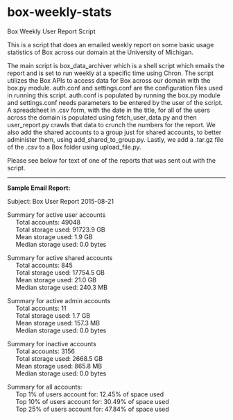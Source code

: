 # box-weekly-stats
Box Weekly User Report Script

This is a script that does an emailed weekly report on some basic usage statistics of Box across our domain at the University of Michigan.

The main script is box_data_archiver which is a shell script which emails the report and is set to run weekly at a specific time using Chron.  The script utilizes the Box APIs to access data for Box across our domain with the box.py module.  auth.conf and settings.conf are the configuration files used in running this script.  auth.conf is populated by running the box.py module and settings.conf needs parameters to be entered by the user of the script.  A spreadsheet in .csv form, with the date in the title, for all of the users across the domain is populated using fetch_user_data.py and then user_report.py crawls that data to crunch the numbers for the report.  We also add the shared accounts to a group just for shared accounts, to better administer them, using add_shared_to_group.py.  Lastly, we add a .tar.gz file of the .csv to a Box folder using upload_file.py.

Please see below for text of one of the reports that was sent out with the script.

-------

<b>Sample Email Report:</b><br>

Subject: Box User Report 2015-08-21

Summary for active user accounts<br>
        &nbsp;&nbsp;&nbsp;&nbsp;&nbsp;Total accounts: 49048<br>
        &nbsp;&nbsp;&nbsp;&nbsp;&nbsp;Total storage used: 91723.9 GB<br>
        &nbsp;&nbsp;&nbsp;&nbsp;&nbsp;Mean storage used: 1.9 GB<br>
        &nbsp;&nbsp;&nbsp;&nbsp;&nbsp;Median storage used: 0.0 bytes<br>

Summary for active shared accounts<br>
        &nbsp;&nbsp;&nbsp;&nbsp;&nbsp;Total accounts: 845<br>
        &nbsp;&nbsp;&nbsp;&nbsp;&nbsp;Total storage used: 17754.5 GB<br>
        &nbsp;&nbsp;&nbsp;&nbsp;&nbsp;Mean storage used: 21.0 GB<br>
        &nbsp;&nbsp;&nbsp;&nbsp;&nbsp;Median storage used: 240.3 MB<br>

Summary for active admin accounts<br>
        &nbsp;&nbsp;&nbsp;&nbsp;&nbsp;Total accounts: 11<br>
        &nbsp;&nbsp;&nbsp;&nbsp;&nbsp;Total storage used: 1.7 GB<br>
        &nbsp;&nbsp;&nbsp;&nbsp;&nbsp;Mean storage used: 157.3 MB<br>
        &nbsp;&nbsp;&nbsp;&nbsp;&nbsp;Median storage used: 0.0 bytes<br>

Summary for inactive accounts<br>
        &nbsp;&nbsp;&nbsp;&nbsp;&nbsp;Total accounts: 3156<br>
        &nbsp;&nbsp;&nbsp;&nbsp;&nbsp;Total storage used: 2668.5 GB<br>
        &nbsp;&nbsp;&nbsp;&nbsp;&nbsp;Mean storage used: 865.8 MB<br>
        &nbsp;&nbsp;&nbsp;&nbsp;&nbsp;Median storage used: 0.0 bytes<br>

Summary for all accounts:<br>
        &nbsp;&nbsp;&nbsp;&nbsp;&nbsp;Top 1% of users account for: 12.45% of space used<br>
        &nbsp;&nbsp;&nbsp;&nbsp;&nbsp;Top 10% of users account for: 30.49% of space used<br>
        &nbsp;&nbsp;&nbsp;&nbsp;&nbsp;Top 25% of users account for: 47.84% of space used<br>
